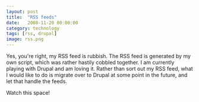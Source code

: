 ```yaml
---
layout: post
title:  "RSS feeds"
date:   2008-11-20 00:00:00
category: technology
tags: [rss, drupal]
image: rss.png
---
```


Yes, you're right, my RSS feed is rubbish.  The RSS feed is generated by my own script, which was rather hastily cobbled together.  I am currently playing with Drupal and am loving it.  Rather than sort out my RSS feed, what I would like to do is migrate over to Drupal at some point in the future, and let that handle the feeds.

Watch this space!
